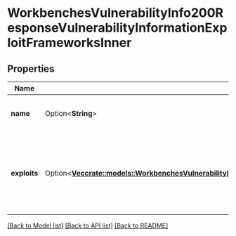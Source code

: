 # WorkbenchesVulnerabilityInfo200ResponseVulnerabilityInformationExploitFrameworksInner

## Properties

Name | Type | Description | Notes
------------ | ------------- | ------------- | -------------
**name** | Option<**String**> | The name of the exploit framework. | [optional]
**exploits** | Option<[**Vec<crate::models::WorkbenchesVulnerabilityInfo200ResponseVulnerabilityInformationExploitFrameworksInnerExploitsInner>**](workbenches_vulnerability_info_200_response_vulnerability_information_exploit_frameworks_inner_exploits_inner.md)> | A list of exploits associated with the vulnerability in the specified exploit framework. | [optional]

[[Back to Model list]](../README.md#documentation-for-models) [[Back to API list]](../README.md#documentation-for-api-endpoints) [[Back to README]](../README.md)


